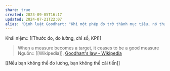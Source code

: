 ```yaml
---
share: true
created: 2023-09-05T16:17
updated: 2024-07-21T22:07
alias: 'Định luật Goodhart: "Khi một phép đo trở thành mục tiêu, nó thường mất đi sự hiệu quả của nó"'
---
```

Khái niệm:: [[Thước đo, đo lường, chỉ số, KPI]]

> When a measure becomes a target, it ceases to be a good measure
Nguồn:: [[Wikipedia]], [Goodhart's law - Wikipedia](https://en.wikipedia.org/wiki/Goodhart's_law)

[[Nếu bạn không thể đo lường, bạn không thể cải tiến]] 